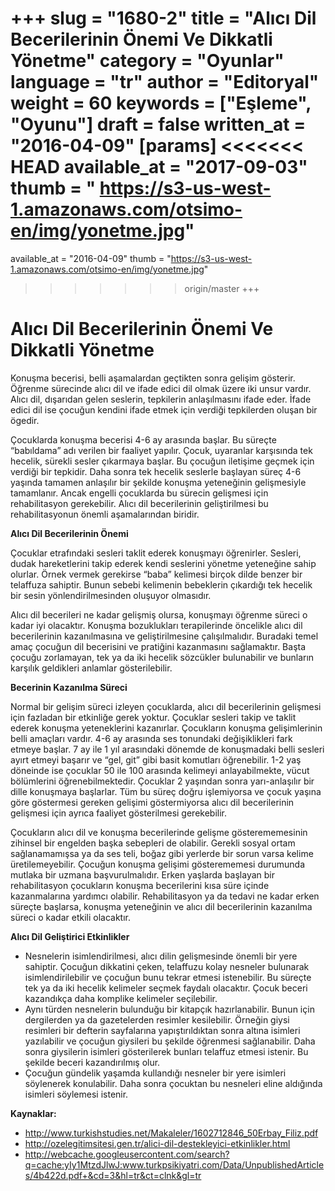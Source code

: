 +++
slug = "1680-2"
title = "Alıcı Dil Becerilerinin Önemi Ve Dikkatli Yönetme"
category = "Oyunlar"
language = "tr"
author = "Editoryal"
weight = 60
keywords = ["Eşleme", "Oyunu"]
draft = false
written_at = "2016-04-09"
[params]
<<<<<<< HEAD
available_at = "2017-09-03"
thumb = "
https://s3-us-west-1.amazonaws.com/otsimo-en/img/yonetme.jpg"
=======
available_at = "2016-04-09"
thumb = "https://s3-us-west-1.amazonaws.com/otsimo-en/img/yonetme.jpg"
>>>>>>> origin/master
+++

# Alıcı Dil Becerilerinin Önemi Ve Dikkatli Yönetme

Konuşma becerisi, belli aşamalardan geçtikten sonra gelişim gösterir. Öğrenme sürecinde alıcı dil ve ifade edici dil olmak üzere iki unsur vardır. Alıcı dil, dışarıdan gelen seslerin, tepkilerin anlaşılmasını ifade eder. İfade edici dil ise çocuğun kendini ifade etmek için verdiği tepkilerden oluşan bir ögedir.

Çocuklarda konuşma becerisi 4-6 ay arasında başlar. Bu süreçte “babıldama” adı verilen bir faaliyet yapılır. Çocuk, uyaranlar karşısında tek hecelik, sürekli sesler çıkarmaya başlar. Bu çocuğun iletişime geçmek için verdiği bir tepkidir. Daha sonra tek hecelik seslerle başlayan süreç 4-6 yaşında tamamen anlaşılır bir şekilde konuşma yeteneğinin gelişmesiyle tamamlanır. Ancak engelli çocuklarda bu sürecin gelişmesi için rehabilitasyon gerekebilir. Alıcı dil becerilerinin geliştirilmesi bu rehabilitasyonun önemli aşamalarından biridir.

**Alıcı Dil Becerilerinin Önemi**

Çocuklar etrafındaki sesleri taklit ederek konuşmayı öğrenirler. Sesleri, dudak hareketlerini takip ederek kendi seslerini yönetme yeteneğine sahip olurlar. Örnek vermek gerekirse “baba” kelimesi birçok dilde benzer bir telaffuza sahiptir. Bunun sebebi kelimenin bebeklerin çıkardığı tek hecelik bir sesin yönlendirilmesinden oluşuyor olmasıdır.

Alıcı dil becerileri ne kadar gelişmiş olursa, konuşmayı öğrenme süreci o kadar iyi olacaktır. Konuşma bozuklukları terapilerinde öncelikle alıcı dil becerilerinin kazanılmasına ve geliştirilmesine çalışılmalıdır. Buradaki temel amaç çocuğun dil becerisini ve pratiğini kazanmasını sağlamaktır. Başta çocuğu zorlamayan, tek ya da iki hecelik sözcükler bulunabilir ve bunların karşılık geldikleri anlamlar gösterilebilir.

**Becerinin Kazanılma Süreci**

Normal bir gelişim süreci izleyen çocuklarda, alıcı dil becerilerinin gelişmesi için fazladan bir etkinliğe gerek yoktur. Çocuklar sesleri takip ve taklit ederek konuşma yeteneklerini kazanırlar. Çocukların konuşma gelişimlerinin belli amaçları vardır. 4-6 ay arasında ses tonundaki değişiklikleri fark etmeye başlar. 7 ay ile 1 yıl arasındaki dönemde de konuşmadaki belli sesleri ayırt etmeyi başarır ve “gel, git” gibi basit komutları öğrenebilir. 1-2 yaş döneinde ise çocuklar 50 ile 100 arasında kelimeyi anlayabilmekte, vücut bölümlerini öğrenebilmektedir. Çocuklar 2 yaşından sonra yarı-anlaşılır bir dille konuşmaya başlarlar. Tüm bu süreç doğru işlemiyorsa ve çocuk yaşına göre göstermesi gereken gelişimi göstermiyorsa alıcı dil becerilerinin gelişmesi için ayrıca faaliyet gösterilmesi gerekebilir.

Çocukların alıcı dil ve konuşma becerilerinde gelişme gösterememesinin zihinsel bir engelden başka sebepleri de olabilir. Gerekli sosyal ortam sağlanamamışsa ya da ses teli, boğaz gibi yerlerde bir sorun varsa kelime üretilemeyebilir. Çocuğun konuşma gelişimi gösterememesi durumunda mutlaka bir uzmana başvurulmalıdır. Erken yaşlarda başlayan bir rehabilitasyon çocukların konuşma becerilerini kısa süre içinde kazanmalarına yardımcı olabilir. Rehabilitasyon ya da tedavi ne kadar erken süreçte başlarsa, konuşma yeteneğinin ve alıcı dil becerilerinin kazanılma süreci o kadar etkili olacaktır.


**Alıcı Dil Geliştirici Etkinlikler**

  * Nesnelerin isimlendirilmesi, alıcı dilin gelişmesinde önemli bir yere sahiptir. Çocuğun dikkatini çeken, telaffuzu kolay nesneler bulunarak isimlendirilebilir ve çocuğun bunu tekrar etmesi istenebilir. Bu süreçte tek ya da iki hecelik kelimeler seçmek faydalı olacaktır. Çocuk beceri kazandıkça daha komplike kelimeler seçilebilir.
  * Aynı türden nesnelerin bulunduğu bir kitapçık hazırlanabilir. Bunun için dergilerden ya da gazetelerden resimler kesilebilir. Örneğin giysi resimleri bir defterin sayfalarına yapıştırıldıktan sonra altına isimleri yazılabilir ve çocuğun giysileri bu şekilde öğrenmesi sağlanabilir. Daha sonra giysilerin isimleri gösterilerek bunları telaffuz etmesi istenir. Bu şekilde beceri kazandırılmış olur.
  * Çocuğun gündelik yaşamda kullandığı nesneler bir yere isimleri söylenerek konulabilir. Daha sonra çocuktan bu nesneleri eline aldığında isimleri söylemesi istenir.

**Kaynaklar:**

  * http://www.turkishstudies.net/Makaleler/1602712846_50Erbay_Filiz.pdf
  * http://ozelegitimsitesi.gen.tr/alici-dil-destekleyici-etkinlikler.html
  * http://webcache.googleusercontent.com/search?q=cache:yIy1MtzdJlwJ:www.turkpsikiyatri.com/Data/UnpublishedArticles/4b422d.pdf+&cd=3&hl=tr&ct=clnk&gl=tr
